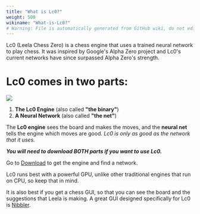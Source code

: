 ```yaml
---
title: "What is Lc0?"
weight: 500
wikiname: "What-is-Lc0?"
# Warning: File is automatically generated from GitHub wiki, do not edit by hand.
---
```

Lc0 (Leela Chess Zero) is a chess engine that uses a trained neural network to play chess. It was inspired by Google's Alpha Zero project and Lc0's current networks have since surpassed Alpha Zero's strength.

# Lc0 comes in two parts:

![](https://i.imgur.com/DkJ3eWd.jpg)

1. **The Lc0 Engine** (also called **"the binary"**)
2. **A Neural Network** (also called **"the net"**)

The **Lc0 engine** sees the board and makes the moves, and the **neural net** tells the engine which moves are good. _Lc0 is only as good as the network that it uses._

***You will need to download BOTH parts if you want to use Lc0.*** 

Go to [Download](https://lczero.org/play/download/) to get the engine and find a network.

Lc0 runs best with a powerful GPU, unlike other traditional engines that run on CPU, so keep that in mind. 

It is also best if you get a chess GUI, so that you can see the board and the suggestions that Leela is making. A great GUI designed specifically for Lc0 is [Nibbler](https://github.com/fohristiwhirl/nibbler).